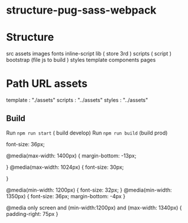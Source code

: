 # structure-pug-sass-webpack

# Structure

src
    assets
        images
        fonts
    inline-script
    lib ( store 3rd )
    scripts ( script )
        bootstrap (file js to build )
    styles
    template
        components
        pages

# Path URL assets
template : "./assets"
scripts : "../assets"
styles : "../assets"

## Build

Run `npm run start` ( build develop)
Run `npm run build` (build prod)


<!-- notes -->
font-size: 36px;
<!-- max width là từ lớn tới nhỏ -->
@media(max-width: 1400px) {
    margin-bottom: -13px;
    
}
@media(max-width: 1024px) {
    font-size: 30px;
    
}


<!-- min width thì đặt từ nhỏ tới lớn -->
@media(min-width: 1200px) {
    font-size: 32px;
}
@media(min-width: 1350px) {
    font-size: 36px;
    margin-bottom: -4px
}

<!-- trong 1 khoảng nào đó -->
 @media only screen and (min-width:1200px) and (max-width: 1340px) {
    padding-right: 75px
}